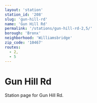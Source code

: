 ```yaml
---
layout: 'station'
station_id: '208'
slug: 'gun-hill-rd'
name: 'Gun Hill Rd'
permalink: '/stations/gun-hill-rd-2,5/'
borough: 'Bronx'
neighborhood: 'Williamsbridge'
zip_code: '10467'
routes:
  - 2,
  - 5
---
```

# Gun Hill Rd

Station page for Gun Hill Rd.
